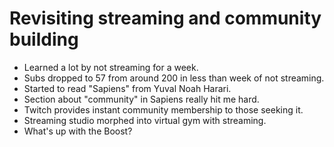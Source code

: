# Revisiting streaming and community building

* Learned a lot by not streaming for a week.
* Subs dropped to 57 from around 200 in less than week of not streaming.
* Started to read "Sapiens" from Yuval Noah Harari.
* Section about "community" in Sapiens really hit me hard.
* Twitch provides instant community membership to those seeking it.
* Streaming studio morphed into virtual gym with streaming.
* What's up with the Boost?
